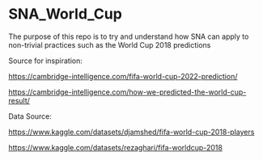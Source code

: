 # SNA_World_Cup

The purpose of this repo is to try and understand how SNA can apply to non-trivial practices such as the World Cup 2018 predictions

Source for inspiration:

https://cambridge-intelligence.com/fifa-world-cup-2022-prediction/

https://cambridge-intelligence.com/how-we-predicted-the-world-cup-result/

Data Source:

https://www.kaggle.com/datasets/djamshed/fifa-world-cup-2018-players

https://www.kaggle.com/datasets/rezaghari/fifa-worldcup-2018
